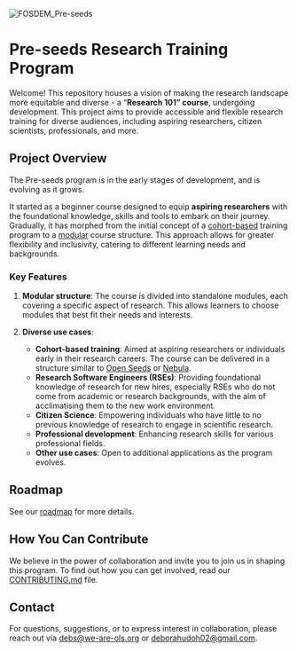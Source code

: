 ![FOSDEM_Pre-seeds](https://github.com/user-attachments/assets/ad760ab1-a01b-4aeb-b891-8c2bfc6abc60)

# Pre-seeds Research Training Program

Welcome! This repository houses a vision of making the research landscape more equitable and diverse - a “**Research 101” course**, undergoing development. This project aims to provide accessible and flexible research training for diverse audiences, including aspiring researchers, citizen scientists, professionals, and more.

## Project Overview

The Pre-seeds program is in the early stages of development, and is evolving as it grows.

It started as a beginner course designed to equip **aspiring researchers** with the foundational knowledge, skills and tools to embark on their journey. Gradually, it has morphed from the initial concept of a [cohort-based](cohort-based.md) training program to a [modular](modular-course.md) course structure. This approach allows for greater flexibility and inclusivity, catering to different learning needs and backgrounds.

### Key Features

1. **Modular structure**: The course is divided into standalone modules, each covering a specific aspect of research. This allows learners to choose modules that best fit their needs and interests.
   
2. **Diverse use cases**:
   - **Cohort-based training**: Aimed at aspiring researchers or individuals early in their research careers. The course can be delivered in a structure similar to [Open Seeds](http://we-are-ols.org/openseeds) or [Nebula](http://we-are-ols.org/nebula).
   - **Research Software Engineers (RSEs)**: Providing foundational knowledge of research for new hires, especially RSEs who do not come from academic or research backgrounds, with the aim of acclimatising them to the new work environment.
   - **Citizen Science**: Empowering individuals who have little to no previous knowledge of research to engage in scientific research.
   - **Professional development**: Enhancing research skills for various professional fields.
   - **Other use cases**: Open to additional applications as the program evolves.

## Roadmap
See our [roadmap](roadmap.md) for more details.

## How You Can Contribute
We believe in the power of collaboration and invite you to join us in shaping this program. To find out how you can get involved, read our [CONTRIBUTING.md](CONTRIBUTING.md) file.


## Contact

For questions, suggestions, or to express interest in collaboration, please reach out via [debs@we-are-ols.org](debs@we-are-ols.org) or [deborahudoh02@gmail.com](deborahudoh02@gmail.com).

